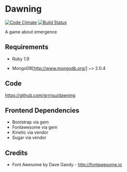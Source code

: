 Dawning
==

[![Code Climate](https://codeclimate.com/github/grrrisu/dawning.png)](https://codeclimate.com/github/grrrisu/dawning)
[![Build Status](https://travis-ci.org/grrrisu/dawning.png?branch=master)](https://travis-ci.org/grrrisu/dawning)

A game about emergence

Requirements
--

* Ruby 1.9

* MongoDB[http://www.mongodb.org/] ~> 2.0.4

Code
--

https://github.com/grrrisu/dawning

Frontend Dependencies
--

* Bootstrap via gem
* Fontawesome via gem
* Kinetic via vendor
* Sugar via vendor

Credits
--

* Font Awesome by Dave Gandy - http://fontawesome.io
